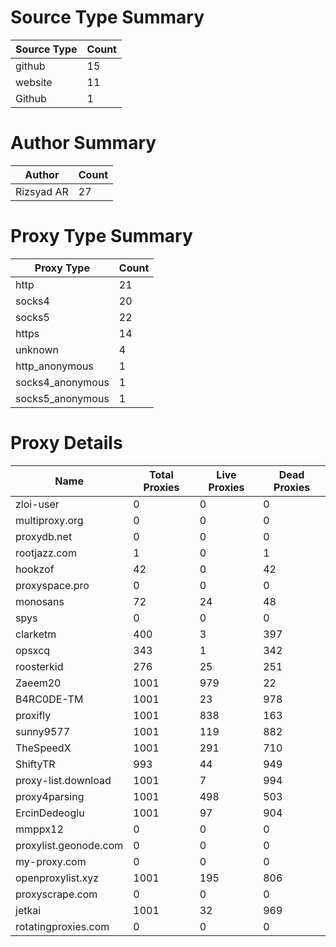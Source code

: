 # Source Type Summary

| Source Type | Count |
|-------------|-------|
| github | 15 |
| website | 11 |
| Github | 1 |


# Author Summary

| Author | Count |
|--------|-------|
| Rizsyad AR | 27 |


# Proxy Type Summary

| Proxy Type | Count |
|------------|-------|
| http | 21 |
| socks4 | 20 |
| socks5 | 22 |
| https | 14 |
| unknown | 4 |
| http_anonymous | 1 |
| socks4_anonymous | 1 |
| socks5_anonymous | 1 |


# Proxy Details

| Name | Total Proxies | Live Proxies | Dead Proxies |
|------|---------------|--------------|---------------|
| zloi-user | 0 | 0 | 0 |
| multiproxy.org | 0 | 0 | 0 |
| proxydb.net | 0 | 0 | 0 |
| rootjazz.com | 1 | 0 | 1 |
| hookzof | 42 | 0 | 42 |
| proxyspace.pro | 0 | 0 | 0 |
| monosans | 72 | 24 | 48 |
| spys | 0 | 0 | 0 |
| clarketm | 400 | 3 | 397 |
| opsxcq | 343 | 1 | 342 |
| roosterkid | 276 | 25 | 251 |
| Zaeem20 | 1001 | 979 | 22 |
| B4RC0DE-TM | 1001 | 23 | 978 |
| proxifly | 1001 | 838 | 163 |
| sunny9577 | 1001 | 119 | 882 |
| TheSpeedX | 1001 | 291 | 710 |
| ShiftyTR | 993 | 44 | 949 |
| proxy-list.download | 1001 | 7 | 994 |
| proxy4parsing | 1001 | 498 | 503 |
| ErcinDedeoglu | 1001 | 97 | 904 |
| mmppx12 | 0 | 0 | 0 |
| proxylist.geonode.com | 0 | 0 | 0 |
| my-proxy.com | 0 | 0 | 0 |
| openproxylist.xyz | 1001 | 195 | 806 |
| proxyscrape.com | 0 | 0 | 0 |
| jetkai | 1001 | 32 | 969 |
| rotatingproxies.com | 0 | 0 | 0 |
